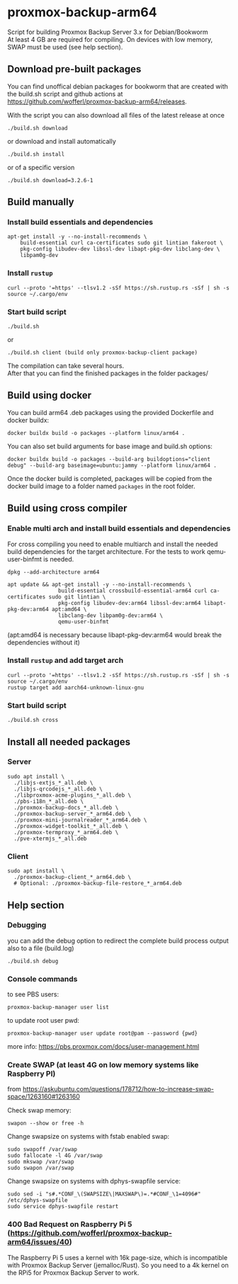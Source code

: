 # proxmox-backup-arm64
Script for building Proxmox Backup Server 3.x for Debian/Bookworm<br />
At least 4 GB are required for compiling. On devices with low memory, SWAP must be used (see help section).

## Download pre-built packages
You can find unoffical debian packages for bookworm that are created with the build.sh script and github actions at https://github.com/wofferl/proxmox-backup-arm64/releases.

With the script you can also download all files of the latest release at once
```
./build.sh download
```
or download and install automatically
```
./build.sh install
```

or of a specific version
```
./build.sh download=3.2.6-1
```

## Build manually
### Install build essentials and dependencies
```
apt-get install -y --no-install-recommends \
	build-essential curl ca-certificates sudo git lintian fakeroot \
	pkg-config libudev-dev libssl-dev libapt-pkg-dev libclang-dev \
	libpam0g-dev
```
### Install ``rustup``
```
curl --proto '=https' --tlsv1.2 -sSf https://sh.rustup.rs -sSf | sh -s
source ~/.cargo/env
```

### Start build script
```
./build.sh 
```
or 
```
./build.sh client (build only proxmox-backup-client package)
```

The compilation can take several hours.<br />
After that you can find the finished packages in the folder packages/

## Build using docker

You can build arm64 .deb packages using the provided Dockerfile and docker buildx:
```
docker buildx build -o packages --platform linux/arm64 .
```

You can also set build arguments for base image and build.sh options:

```
docker buildx build -o packages --build-arg buildoptions="client debug" --build-arg baseimage=ubuntu:jammy --platform linux/arm64 .
```

Once the docker build is completed, packages will be copied from the docker build image to a folder named `packages` in the root folder.

## Build using cross compiler
### Enable multi arch and install build essentials and dependencies
For cross compiling you need to enable multiarch and install the needed build dependencies for the target architecture. For the tests to work qemu-user-binfmt is needed.

```
dpkg --add-architecture arm64
```
```
apt update && apt-get install -y --no-install-recommends \
                build-essential crossbuild-essential-arm64 curl ca-certificates sudo git lintian \
                pkg-config libudev-dev:arm64 libssl-dev:arm64 libapt-pkg-dev:arm64 apt:amd64 \
                libclang-dev libpam0g-dev:arm64 \
                qemu-user-binfmt 
```
(apt:amd64 is necessary because libapt-pkg-dev:arm64 would break the dependencies without it)

### Install ``rustup`` and add target arch
```
curl --proto '=https' --tlsv1.2 -sSf https://sh.rustup.rs -sSf | sh -s
source ~/.cargo/env
rustup target add aarch64-unknown-linux-gnu
```

### Start build script
```
./build.sh cross
```

## Install all needed packages
### Server
```
sudo apt install \
  ./libjs-extjs_*_all.deb \
  ./libjs-qrcodejs_*_all.deb \
  ./libproxmox-acme-plugins_*_all.deb \
  ./pbs-i18n_*_all.deb \
  ./proxmox-backup-docs_*_all.deb \
  ./proxmox-backup-server_*_arm64.deb \
  ./proxmox-mini-journalreader_*_arm64.deb \
  ./proxmox-widget-toolkit_*_all.deb \
  ./proxmox-termproxy_*_arm64.deb \
  ./pve-xtermjs_*_all.deb
```

### Client
```
sudo apt install \
  ./proxmox-backup-client_*_arm64.deb \
  # Optional: ./proxmox-backup-file-restore_*_arm64.deb
```

## Help section
### Debugging
you can add the debug option to redirect the complete build process output also to a file (build.log)

```
./build.sh debug
```
### Console commands

to see PBS users:

```
proxmox-backup-manager user list
```

to update root user pwd:

```
proxmox-backup-manager user update root@pam --password {pwd}
```

more info: https://pbs.proxmox.com/docs/user-management.html

### Create SWAP (at least 4G on low memory systems like Raspberry PI)
from https://askubuntu.com/questions/178712/how-to-increase-swap-space/1263160#1263160

Check swap memory:

```
swapon --show or free -h
```

Change swapsize on systems with fstab enabled swap:

```
sudo swapoff /var/swap
sudo fallocate -l 4G /var/swap
sudo mkswap /var/swap
sudo swapon /var/swap
```

Change swapsize on systems with dphys-swapfile service:

```
sudo sed -i "s#.*CONF_\(SWAPSIZE\|MAXSWAP\)=.*#CONF_\1=4096#" /etc/dphys-swapfile
sudo service dphys-swapfile restart
```


### 400 Bad Request on Raspberry Pi 5 (https://github.com/wofferl/proxmox-backup-arm64/issues/40)

The Raspberry Pi 5 uses a kernel with 16k page-size, which is incompatible with Proxmox Backup Server (jemalloc/Rust).
So you need to a 4k kernel on the RPi5 for Proxmox Backup Server to work.
